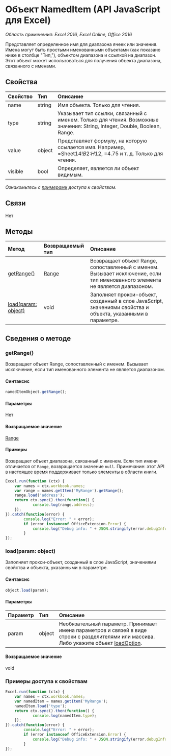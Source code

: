 # Объект NamedItem (API JavaScript для Excel)

_Область применения: Excel 2016, Excel Online, Office 2016_

Представляет определенное имя для диапазона ячеек или значения. Имена могут быть простыми именованными объектами (как показано ниже в столбце "Тип,"), объектом диапазона и ссылкой на диапазон. Этот объект может использоваться для получения объекта диапазона, связанного с именами.

## Свойства

| Свойство   | Тип|Описание
|:---------------|:--------|:----------|
|name|string|Имя объекта. Только для чтения.|
|type|string|Указывает тип ссылки, связанный с именем. Только для чтения. Возможные значения: String, Integer, Double, Boolean, Range.|
|value|object|Представляет формулу, на которую ссылается имя. Например, =Sheet14!$B$2:$H$12, =4.75 и т. д. Только для чтения.|
|visible|bool|Определяет, является ли объект видимым.|

_Ознакомьтесь с [примерами](#property-access-examples) доступа к свойствам._

## Связи
Нет


## Методы

| Метод   | Возвращаемый тип|Описание|
|:---------------|:--------|:----------|
|[getRange()](#getrange)|[Range](range.md)|Возвращает объект Range, сопоставленный с именем. Вызывает исключение, если тип именованного элемента не является диапазоном.|
|[load(param: object)](#loadparam-object)|void|Заполняет прокси-объект, созданный в слое JavaScript, значениями свойства и объекта, указанными в параметре.|

## Сведения о методе

### getRange()
Возвращает объект Range, сопоставленный с именем. Вызывает исключение, если тип именованного элемента не является диапазоном.

#### Синтаксис
```js
namedItemObject.getRange();
```

#### Параметры
Нет

#### Возвращаемое значение
[Range](range.md)

#### Примеры

Возвращает объект диапазона, связанный с именем. Если тип имени отличается от `Range`, возвращается значение `null`. Примечание: этот API в настоящее время поддерживает только элементы в области книги.

```js
Excel.run(function (ctx) { 
	var names = ctx.workbook.names;
	var range = names.getItem('MyRange').getRange();
	range.load('address');
	return ctx.sync().then(function() {
			console.log(range.address);
	});
}).catch(function(error) {
		console.log("Error: " + error);
		if (error instanceof OfficeExtension.Error) {
			console.log("Debug info: " + JSON.stringify(error.debugInfo));
		}
});
```

### load(param: object)
Заполняет прокси-объект, созданный в слое JavaScript, значениями свойства и объекта, указанными в параметре.

#### Синтаксис
```js
object.load(param);
```

#### Параметры
| Параметр   | Тип|Описание|
|:---------------|:--------|:----------|
|param|object|Необязательный параметр. Принимает имена параметров и связей в виде строки с разделителями или массива. Либо укажите объект [loadOption](loadoption.md).|

#### Возвращаемое значение
void
### Примеры доступа к свойствам

```js
Excel.run(function (ctx) { 
	var names = ctx.workbook.names;
	var namedItem = names.getItem('MyRange');
	namedItem.load('type');
	return ctx.sync().then(function() {
			console.log(namedItem.type);
	});
}).catch(function(error) {
		console.log("Error: " + error);
		if (error instanceof OfficeExtension.Error) {
			console.log("Debug info: " + JSON.stringify(error.debugInfo));
		}
});
```

